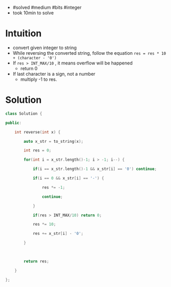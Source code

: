 - #solved #medium #bits #integer
- took 10min to solve

# Intuition

- convert given integer to string
- While reversing the converted string, follow the equation
	`res = res * 10 + (character - '0')`
- If `res > INT_MAX/10` , it means overflow will be happened
	- return 0
- If last character is a sign, not a number
	- multiply -1 to res.

# Solution

```cpp
class Solution {

public:

    int reverse(int x) {

        auto x_str = to_string(x);

        int res = 0;

        for(int i = x_str.length()-1; i > -1; i--) {

            if(i == x_str.length()-1 && x_str[i] == '0') continue;

            if(i == 0 && x_str[i] == '-') {

                res *= -1;

                continue;

            }

            if(res > INT_MAX/10) return 0;

            res *= 10;

            res += x_str[i] - '0';

        }

  

        return res;

    }

};
```